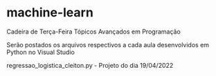 # machine-learn

Cadeira de Terça-Feira Tópicos Avançados em Programação

Serão postados os arquivos respectivos a cada aula desenvolvidos em Python no Visual Studio

regressao_logistica_cleiton.py - Projeto do dia 19/04/2022
